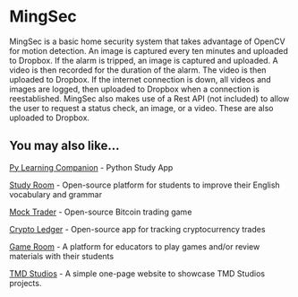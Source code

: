 # MingSec

MingSec is a basic home security system that takes advantage of OpenCV for motion detection. 
An image is captured every ten minutes and uploaded to Dropbox. 
If the alarm is tripped, an image is captured and uploaded. A video is then recorded for the duration of the alarm. The video is then uploaded to Dropbox. 
If the internet connection is down, all videos and images are logged, then uploaded to Dropbox when a connection is reestablished. 
MingSec also makes use of a Rest API (not included) to allow the user to request a status check, an image, or a video. These are also uploaded to Dropbox.

## You may also like...

[Py Learning Companion](https://play.google.com/store/apps/details?id=com.tmdstudios.python 'Py Learning Companion') - Python Study App

[Study Room](https://github.com/TMDStudios/StudyRoom 'Study Room') - Open-source platform for students to improve their English vocabulary and grammar

[Mock Trader](https://github.com/TMDStudios/MockTrader 'Mock Trader') - Open-source Bitcoin trading game

[Crypto Ledger](https://play.google.com/store/apps/details?id=com.tmdstudios.cryptoledgerkotlin 'Crypto Ledger') - Open-source app for tracking cryptocurrency trades

[Game Room](https://github.com/TMDStudios/GameRoom 'Game Room') - A platform for educators to play games and/or review materials with their students

[TMD Studios](https://tmdstudios.net 'TMD Studios') - A simple one-page website to showcase TMD Studios projects.